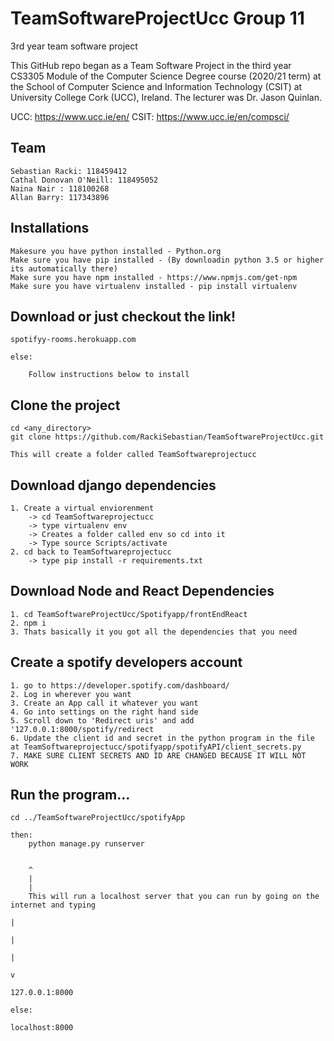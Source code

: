 # TeamSoftwareProjectUcc Group 11
3rd year team software project

This GitHub repo began as a Team Software Project in the third year CS3305 Module of the Computer Science Degree course (2020/21 term) at the School of Computer Science and Information Technology (CSIT) at University College Cork (UCC), Ireland.  The lecturer was Dr. Jason Quinlan.

UCC: https://www.ucc.ie/en/
CSIT: https://www.ucc.ie/en/compsci/

## Team 
    Sebastian Racki: 118459412 
    Cathal Donovan O'Neill: 118495052
    Naina Nair : 118100268
    Allan Barry: 117343896
    
## Installations

    Makesure you have python installed - Python.org 
    Make sure you have pip installed - (By downloadin python 3.5 or higher its automatically there) 
    Make sure you have npm installed - https://www.npmjs.com/get-npm
    Make sure you have virtualenv installed - pip install virtualenv
## Download or just checkout the link! 
    spotifyy-rooms.herokuapp.com
    
    else:
    
        Follow instructions below to install 

## Clone the project 
    
    cd <any_directory> 
    git clone https://github.com/RackiSebastian/TeamSoftwareProjectUcc.git
    
    This will create a folder called TeamSoftwareprojectucc 

## Download django dependencies 
    
    1. Create a virtual enviorenment 
        -> cd TeamSoftwareprojectucc 
        -> type virtualenv env
        -> Creates a folder called env so cd into it 
        -> Type source Scripts/activate 
    2. cd back to TeamSoftwareprojectucc 
        -> type pip install -r requirements.txt 
 
## Download Node and React Dependencies 
    1. cd TeamSoftwareProjectUcc/Spotifyapp/frontEndReact
    2. npm i
    3. Thats basically it you got all the dependencies that you need 

## Create a spotify developers account 
    1. go to https://developer.spotify.com/dashboard/
    2. Log in wherever you want 
    3. Create an App call it whatever you want 
    4. Go into settings on the right hand side 
    5. Scroll down to 'Redirect uris' and add '127.0.0.1:8000/spotify/redirect
    6. Update the client id and secret in the python program in the file at TeamSoftwareprojectucc/spotifyapp/spotifyAPI/client_secrets.py 
    7. MAKE SURE CLIENT SECRETS AND ID ARE CHANGED BECAUSE IT WILL NOT WORK 

## Run the program...


    cd ../TeamSoftwareProjectUcc/spotifyApp

    then: 
        python manage.py runserver 


        ^
        |
        |
        This will run a localhost server that you can run by going on the internet and typing 
                                                                                        |
                                                                                        |
                                                                                        |
                                                                                        v
                                                                                        127.0.0.1:8000
                                                                                            else:
                                                                                                localhost:8000
